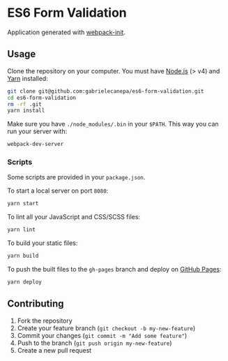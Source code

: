 # ES6 Form Validation

Application generated with [webpack-init](https://github.com/gabrielecanepa/webpack-init).

## Usage

Clone the repository on your computer. You must have [Node.js](https://nodejs.org) (> v4) and [Yarn](https://yarnpkg.com/lang/en/docs/install) installed:

```bash
git clone git@github.com:gabrielecanepa/es6-form-validation.git
cd es6-form-validation
rm -rf .git
yarn install
```

Make sure you have `./node_modules/.bin` in your `$PATH`. This way you can run your server with:

```bash
webpack-dev-server
```

### Scripts

Some scripts are provided in your `package.json`.

To start a local server on port `8080`:

```bash
yarn start
```

To lint all your JavaScript and CSS/SCSS files:

```bash
yarn lint
```

To build your static files:

```bash
yarn build
```

To push the built files to the `gh-pages` branch and deploy on [GitHub Pages](https://pages.github.com):

```bash
yarn deploy
```

## Contributing

1.  Fork the repository
2.  Create your feature branch (`git checkout -b my-new-feature`)
3.  Commit your changes (`git commit -m "Add some feature"`)
4.  Push to the branch (`git push origin my-new-feature`)
5.  Create a new pull request
